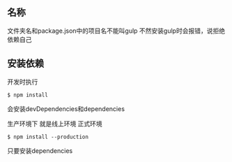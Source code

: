 ## 名称
文件夹名和package.json中的项目名不能叫gulp
不然安装gulp时会报错，说拒绝依赖自己

## 安装依赖
开发时执行
```
$ npm install 
```
会安装devDependencies和dependencies

生产环境下 就是线上环境 正式环境
```
$ npm install --production
```
只要安装dependencies
